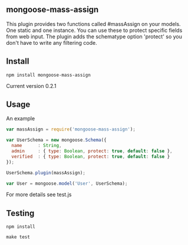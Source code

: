 ## mongoose-mass-assign

This plugin provides two functions called #massAssign on your models. One static and one instance. You can use these to protect specific fields from web input. The plugin adds the schematype option 'protect' so you don't have to write any filtering code.

## Install

```
npm install mongoose-mass-assign
```

Current version 0.2.1

## Usage

An example

```js
var massAssign = require('mongoose-mass-assign');

var UserSchema = new mongoose.Schema({
  name      : String,
  admin     : { type: Boolean, protect: true, default: false },
  verified  : { type: Boolean, protect: true, default: false }
});

UserSchema.plugin(massAssign);

var User = mongoose.model('User', UserSchema);

```

For more details see test.js

## Testing

```
npm install
```

```
make test
```

